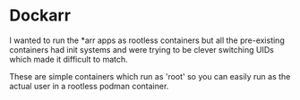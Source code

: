 # Dockarr

I wanted to run the *arr apps as rootless containers but all the pre-existing
containers had init systems and were trying to be clever switching UIDs
which made it difficult to match.

These are simple containers which run as 'root' so you can easily run as the 
actual user in a rootless podman container.
